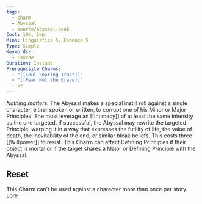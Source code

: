 ```yaml
---
tags:
  - charm
  - Abyssal
  - source/abyssal-book
Cost: 10m, 1wp;
Mins: Linguistics 5, Essence 5
Type: Simple
Keywords:
  - Psyche
Duration: Instant
Prerequisite Charms:
  - "[[Soul-Snaring Tract]]"
  - "[[Fear Not the Grave]]"
  - x2
---
```

*Nothing matters.*
The Abyssal makes a special instill roll against a single character, either spoken or written, to corrupt one of his Minor or Major Principles. She must leverage an [[Intimacy]] of at least the same intensity as the one targeted.
If successful, the Abyssal may rewrite the targeted Principle, warping it in a way that expresses the futility of life, the value of death, the inevitability of the end, or similar bleak beliefs. This costs three [[Willpower]] to resist.
This Charm can affect Defining Principles if their object is mortal or if the target shares a Major or Defining Principle with the Abyssal.
## Reset 
This Charm can’t be used against a character more than once per story.
Lore
